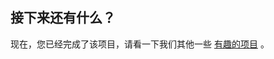 ## 接下来还有什么？

现在，您已经完成了该项目，请看一下我们其他一些 [有趣的项目](https://projects.raspberrypi.org/en/projects?interests%5B%5D=humour) 。
